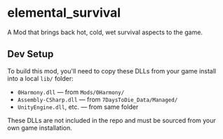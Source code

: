# elemental_survival
A Mod that brings back hot, cold, wet survival aspects to the game.


## Dev Setup

To build this mod, you'll need to copy these DLLs from your game install into a local `lib/` folder:

- `0Harmony.dll` — from `Mods/0Harmony/`
- `Assembly-CSharp.dll` — from `7DaysToDie_Data/Managed/`
- `UnityEngine.dll`, etc. — from same folder

These DLLs are not included in the repo and must be sourced from your own game installation.